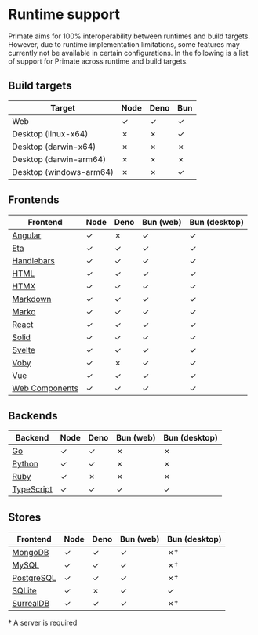 # Runtime support

Primate aims for 100% interoperability between runtimes and build targets.
However, due to runtime implementation limitations, some features may currently
not be available in certain configurations. In the following is a list of
support for Primate across runtime and build targets.

## Build targets

|Target                 |Node|Deno|Bun|
|-----------------------|----|----|---|
|Web                    |✓   |✓   |✓  |
|Desktop (linux-x64)    |✗   |✗   |✓  |
|Desktop (darwin-x64)   |✗   |✗   |✗  |
|Desktop (darwin-arm64) |✗   |✗   |✗  |
|Desktop (windows-arm64)|✗   |✗   |✓  |

## Frontends

|Frontend        |Node|Deno|Bun (web)|Bun (desktop)|
|----------------|----|----|---------|-------------|
|[Angular]       |✓   |✗   |✓        |✓            |
|[Eta]           |✓   |✓   |✓        |✓            |
|[Handlebars]    |✓   |✓   |✓        |✓            |
|[HTML]          |✓   |✓   |✓        |✓            |
|[HTMX]          |✓   |✓   |✓        |✓            |
|[Markdown]      |✓   |✓   |✓        |✓            |
|[Marko]         |✓   |✓   |✓        |✓            |
|[React]         |✓   |✓   |✓        |✓            |
|[Solid]         |✓   |✓   |✓        |✓            |
|[Svelte]        |✓   |✓   |✓        |✓            |
|[Voby]          |✓   |✗   |✓        |✓            |
|[Vue]           |✓   |✓   |✓        |✓            |
|[Web Components]|✓   |✓   |✓        |✓            |

## Backends

|Backend         |Node|Deno|Bun (web)|Bun (desktop)|
|----------------|----|----|---------|-------------|
|[Go]            |✓   |✓   |✗        |✗            |
|[Python]        |✓   |✓   |✗        |✗            |
|[Ruby]          |✓   |✗   |✗        |✗            |
|[TypeScript]    |✓   |✓   |✓        |✓            |

## Stores

|Frontend        |Node|Deno|Bun (web)|Bun (desktop)|
|----------------|----|----|---------|-------------|
|[MongoDB]       |✓   |✓   |✓        |✗†           |
|[MySQL]         |✓   |✓   |✓        |✗†           |
|[PostgreSQL]    |✓   |✓   |✓        |✗†           |
|[SQLite]        |✓   |✗   |✓        |✓            |
|[SurrealDB]     |✓   |✓   |✓        |✗†           |

† A server is required

[Angular]: /modules/angular
[Eta]: /modules/eta
[Handlebars]: /modules/handlebars
[HTML]: /modules/html
[HTMX]: /modules/htmx
[Markdown]: /modules/markdown
[Marko]: /modules/marko
[React]: /modules/react
[Solid]: /modules/solid
[Svelte]: /modules/svelte
[Voby]: /modules/voby
[Vue]: /modules/vue
[Web Components]: /modules/web-components
[Go]: /modules/go
[Python]: /modules/python
[Ruby]: /modules/ruby
[TypeScript]: /modules/typescript
[MongoDB]: /modules/drivers#mongodb
[MySQL]: /modules/drivers#mysql
[PostgreSQL]: /modules/drivers#postgresql
[SQLite]: /modules/drivers#sqlite
[SurrealDB]: /modules/drivers#surrealdb
